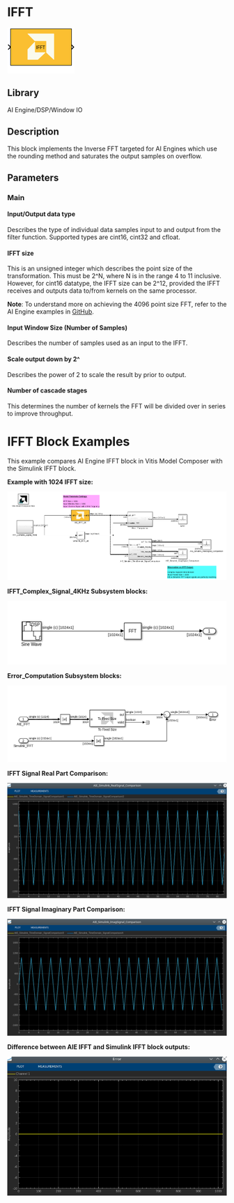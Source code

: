 # IFFT

  
![](./Images/block.png)  

## Library

AI Engine/DSP/Window IO

## Description

This block implements the Inverse FFT targeted for AI Engines which use
the rounding method and saturates the output samples on overflow.

## Parameters

### Main  
#### Input/Output data type  
Describes the type of individual data samples input to and output from
the filter function. Supported types are cint16, cint32 and cfloat.

#### IFFT size  
This is an unsigned integer which describes the point size of the
transformation. This must be 2^N, where N is in the range 4 to 11
inclusive. However, for cint16 datatype, the IFFT size can be 2^12,
provided the IFFT receives and outputs data to/from kernels on the same
processor.

**Note**: To understand more on achieving the 4096 point size FFT, refer to
the AI Engine examples in
[GitHub](https://github.com/Xilinx/Vitis_Model_Composer).

#### Input Window Size (Number of Samples)  
Describes the number of samples used as an input to the IFFT.

#### Scale output down by 2^  
Describes the power of 2 to scale the result by prior to output.

#### Number of cascade stages  
This determines the number of kernels the FFT will be divided over in
series to improve throughput.
# IFFT Block Examples 

This example compares AI Engine IFFT block in Vitis Model Composer with the Simulink IFFT block.

**Example with 1024 IFFT size:**

![](./Images/IFFT_example.png)

**IFFT_Complex_Signal_4KHz Subsystem blocks:**

![](./Images/IFFT_Complex_Signal_4KHz.png)

**Error_Computation Subsystem blocks:**
 
![](./Images/Error_Computation.png)

**IFFT Signal Real Part Comparison:**

![](./Images/IFFT_Realpart.png)


**IFFT Signal Imaginary Part Comparison:**

![](./Images/IFFT_imagpart.png)

**Difference between AIE IFFT and Simulink IFFT block outputs:**

![](./Images/IFFT_Error.png)




